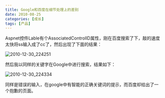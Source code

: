 ```yaml
---
title: Google和百度在细节处理上的差别
date: 2010-08-25
categories: [成长]
tags: [产品]
---
```


Aspnet控件Lable有个AssociatedControlID属性，刚在百度搜索了下，敲的速度太快将ss输入成了cc了，然后出现了下面的结果：

![2010-12-30_224251](https://cdn.jsdelivr.net/gh/oec2003/hblog-images/img/202201300651984.gif)

然后我以同样的关键字在Google中进行搜索，结果如下：

![2010-12-30_224334](https://cdn.jsdelivr.net/gh/oec2003/hblog-images/img/202201300651170.gif)

同样是错误的输入，在google中有智能的正确关键词的提示，而百度却给出了一个抱歉的页面。

